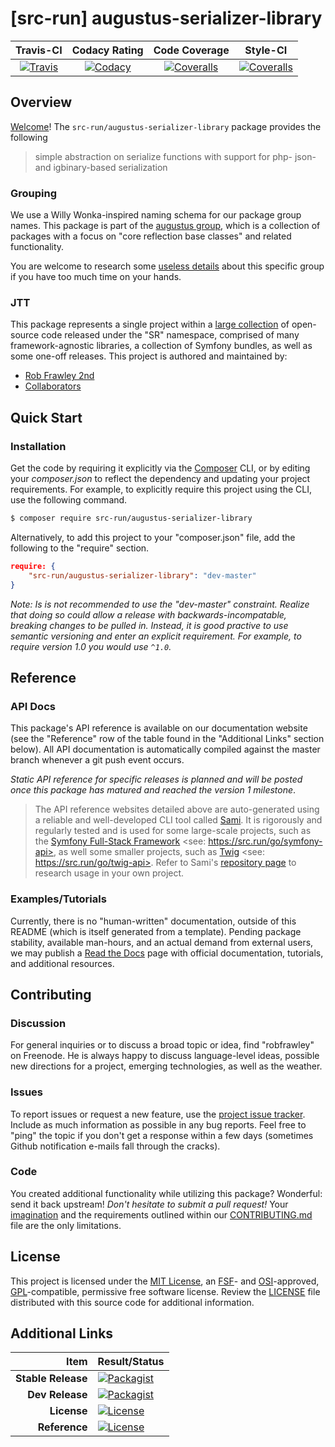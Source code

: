 
# [src-run] augustus-serializer-library

|       Travis-CI        |      Codacy Rating      |      Code Coverage      |        Style-CI         |
|:----------------------:|:-----------------------:|:-----------------------:|:-----------------------:|
| [![Travis](https://src.run/augustus-serializer-library/travis.svg)](https://src.run/augustus-serializer-library/travis) | [![Codacy](https://src.run/augustus-serializer-library/codacy.svg)](https://src.run/augustus-serializer-library/codacy) | [![Coveralls](https://src.run/augustus-serializer-library/coveralls.svg)](https://src.run/augustus-serializer-library/coveralls) | [![Coveralls](https://src.run/augustus-serializer-library/styleci.svg)](https://src.run/augustus-serializer-library/styleci) |


## Overview

[Welcome](https://src.run/go/readme_welcome)!
The `src-run/augustus-serializer-library` package provides the following

> simple abstraction on serialize functions with support for php- json- and igbinary-based serialization

### Grouping

We use a Willy Wonka-inspired naming schema for our package group names. This package is part of the
[augustus group](https://src.run/augustus-serializer-library/group), which is a collection of packages with a focus
on "core reflection base classes" and related functionality.

You are welcome to research some [useless details](https://src.run/augustus-serializer-library/group_explanation)
about this specific group if you have too much time on your hands.

### JTT

This package represents a single project within a [large collection](https://src.run/go/explore) of open-source code
released under the "SR" namespace, comprised of many framework-agnostic libraries, a collection of Symfony bundles, as
well as some one-off releases. This project is authored and maintained by:

- [Rob Frawley 2nd](https://src.run/rmf)
- [Collaborators](https://src.run/augustus-serializer-library/github_collaborators)


## Quick Start

### Installation

Get the code by requiring it explicitly via the [Composer](https://getcomposer.com) CLI, or by editing your
*composer.json* to reflect the dependency and updating your project requirements. For example, to explicitly require
this project using the CLI, use the following command.

```bash
$ composer require src-run/augustus-serializer-library
```

Alternatively, to add this project to your "composer.json" file, add the following to the "require" section.

```json
require: {
	"src-run/augustus-serializer-library": "dev-master"
}
```

*Note: Is is not recommended to use the "dev-master" constraint. Realize that doing so could allow a release with
backwards-incompatable, breaking changes to be pulled in. Instead, it is good practive to use semantic versioning and
enter an explicit requirement. For example, to require version 1.0 you would use `^1.0`.*


## Reference

### API Docs

This package's API reference is available on our documentation website (see the "Reference" row of the table found in
the "Additional Links" section below). All API documentation is automatically compiled against the master branch
whenever a git push event occurs.

*Static API reference for specific releases is planned and will be posted once this package has matured and reached
the version 1 milestone*.

> The API reference websites detailed above are auto-generated using a reliable and well-developed CLI tool called
> [Sami](https://src.run/go/sami). It is rigorously and regularly tested and is used for some large-scale projects, such
> as the [Symfony Full-Stack Framework](https://src.run/go/symfony) <see: https://src.run/go/symfony-api>, as well some
> smaller projects, such as [Twig](https://src.run/go/sami-twig) <see: https://src.run/go/twig-api>. Refer to Sami's
> [repository page](https://src.run/go/sami) to research usage in your own project.

### Examples/Tutorials

Currently, there is no "human-written" documentation, outside of this README (which is itself generated from a
template). Pending package stability, available man-hours, and an actual demand from external users, we may publish
a [Read the Docs](https://src.run/go/rtd) page with official documentation, tutorials, and additional resources.


## Contributing

### Discussion

For general inquiries or to discuss a broad topic or idea, find "robfrawley" on Freenode. He is always happy to 
discuss language-level ideas, possible new directions for a project, emerging technologies, as well as the weather.

### Issues

To report issues or request a new feature, use the [project issue tracker](https://src.run/augustus-serializer-library/github_issues).
Include as much information as possible in any bug reports. Feel free to "ping" the topic if you don't get a response
within a few days (sometimes Github notification e-mails fall through the cracks).

### Code

You created additional functionality while utilizing this package? Wonderful: send it back upstream! *Don't hesitate to
submit a pull request!* Your [imagination](https://src.run/go/readme_imagination) and the requirements outlined within
our [CONTRIBUTING.md](https://src.run/augustus-serializer-library/contributing) file are the only limitations.


## License

This project is licensed under the [MIT License](https://src.run/go/mit), an [FSF](https://src.run/go/fsf)- and 
[OSI](https://src.run/go/osi)-approved, [GPL](https://src.run/go/gpl)-compatible, permissive free software license.
Review the [LICENSE](https://src.run/augustus-serializer-library/license) file distributed with this source code for additional
information.


## Additional Links

| Item               | Result/Status                                                                                                      |
|-------------------:|:-------------------------------------------------------------------------------------------------------------------|
| __Stable Release__ | [![Packagist](https://src.run/augustus-serializer-library/packagist.svg)](https://src.run/augustus-serializer-library/packagist)     |
| __Dev Release__    | [![Packagist](https://src.run/augustus-serializer-library/packagist_pre.svg)](https://src.run/augustus-serializer-library/packagist) |
| __License__        | [![License](https://src.run/augustus-serializer-library/license.svg)](https://src.run/augustus-serializer-library/license)           |
| __Reference__      | [![License](https://src.run/augustus-serializer-library/api.svg)](https://src.run/augustus-serializer-library/api)                   |

